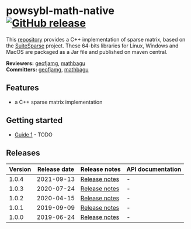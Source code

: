 # powsybl-math-native [![GitHub release](https://img.shields.io/github/release/powsybl/powsybl-math-native.svg)](https://github.com/powsybl/powsybl-math-native/releases/)
This [repository](https://github.com/powsybl/powsybl-math-native) provides a C++ implementation of sparse matrix, based on the [SuiteSparse](http://faculty.cse.tamu.edu/davis/suitesparse.html) project. These 64-bits libraries for Linux, Windows and MacOS are packaged as a Jar file and published on maven central.

**Reviewers:** [geofjamg](https://github.com/geofjamg), [mathbagu](https://github.com/mathbagu)  
**Committers:** [geofjamg](https://github.com/geofjamg), [mathbagu](https://github.com/mathbagu)

## Features

-  a C++ sparse matrix implementation

## Getting started

- [Guide 1]() - TODO

## Releases

| Version | Release date | Release notes | API documentation |
| ------- | ------------ | ------------- | ----------------- |
| 1.0.4 | 2021-09-13 | [Release notes](https://github.com/powsybl/powsybl-math-native/releases/tag/v1.0.4) | - |
| 1.0.3 | 2020-07-24 | [Release notes](https://github.com/powsybl/powsybl-math-native/releases/tag/v1.0.3) | - |
| 1.0.2 | 2020-04-15 | [Release notes](https://github.com/powsybl/powsybl-math-native/releases/tag/v1.0.2) | - |
| 1.0.1 | 2019-09-09 | [Release notes](https://github.com/powsybl/powsybl-math-native/releases/tag/v1.0.1) | - |
| 1.0.0 | 2019-06-24 | [Release notes](https://github.com/powsybl/powsybl-math-native/releases/tag/v1.0.0) | - |
